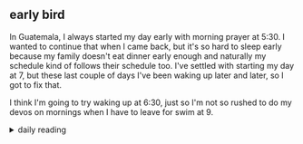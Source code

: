 ## early bird

In Guatemala, I always started my day early with morning prayer at 5:30. I wanted to continue that when I came back, but it's so hard to sleep early because my family doesn't eat dinner early enough and naturally my schedule kind of follows their schedule too. I've settled with starting my day at 7, but these last couple of days I've been waking up later and later, so I got to fix that.

I think I'm going to try waking up at 6:30, just so I'm not so rushed to do my devos on mornings when I have to leave for swim at 9.

<details markdown="1">
<summary>daily reading</summary>

| Dec. 5, 2024 |
| :-------------: |
| [Deut. 9; Ps. 92-93; Isa. 37; Rev. 7](https://blog.swang.cloud/2024/12/03/Bible-year-1.html) |
| [WCF 9; WLC 57-61; WSC 33-36](https://blog.swang.cloud/2024/11/27/westminster-month-1.html) |
| [The Athanasian Creed](https://threeforms.org/the-athanasian-creed/) |
| John Calvin's sermon on Eph. 4:11-14 |

</details>